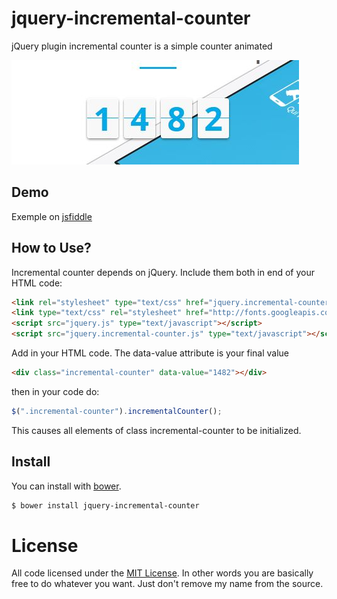 # jquery-incremental-counter
jQuery plugin incremental counter is a simple counter animated  


![alt text](https://raw.githubusercontent.com/MikhaelGerbet/jquery-incremental-counter/master/doc/images/counter.jpg "jQuery plugin incremental counter")


## Demo

Exemple on [jsfiddle](https://jsfiddle.net/frollon/c9zc6zbw/)



## How to Use?

Incremental counter depends on jQuery. Include them both in end of your HTML code:

```html
<link rel="stylesheet" type="text/css" href="jquery.incremental-counter.css" />
<link type="text/css" rel="stylesheet" href="http://fonts.googleapis.com/css?family=Roboto:300,400,500,700"> <!-- optional font -->
<script src="jquery.js" type="text/javascript"></script>
<script src="jquery.incremental-counter.js" type="text/javascript"></script>
```

Add in your HTML code. The data-value attribute is your final value

```html
<div class="incremental-counter" data-value="1482"></div>
```

then in your code do:

```js
$(".incremental-counter").incrementalCounter();
```

This causes all elements of class incremental-counter to be initialized.



## Install

You can install with [bower](http://bower.io/).


```sh
$ bower install jquery-incremental-counter

```


# License

All code licensed under the [MIT License](http://www.opensource.org/licenses/mit-license.php). In other words you are basically free to do whatever you want. Just don't remove my name from the source.

